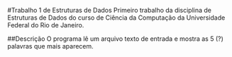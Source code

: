 #Trabalho 1 de Estruturas de Dados
Primeiro trabalho da disciplina de Estruturas de Dados do curso de Ciência da Computação da Universidade Federal do Rio de Janeiro.

##Descrição
O programa lê um arquivo texto de entrada e mostra as 5 (?) palavras que mais aparecem.
